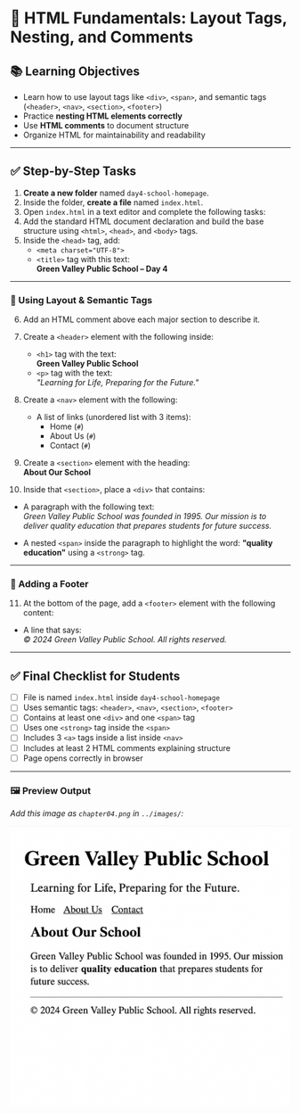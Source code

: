 # 📘 HTML Fundamentals: Layout Tags, Nesting, and Comments

## 📚 Learning Objectives
- Learn how to use layout tags like `<div>`, `<span>`, and semantic tags (`<header>`, `<nav>`, `<section>`, `<footer>`)
- Practice **nesting HTML elements correctly**
- Use **HTML comments** to document structure
- Organize HTML for maintainability and readability

---

## ✅ Step-by-Step Tasks

1. **Create a new folder** named `day4-school-homepage`.
2. Inside the folder, **create a file** named `index.html`.
3. Open `index.html` in a text editor and complete the following tasks:
4. Add the standard HTML document declaration and build the base structure using `<html>`, `<head>`, and `<body>` tags.
5. Inside the `<head>` tag, add:
   - `<meta charset="UTF-8">`  
   - `<title>` tag with this text:  
     **Green Valley Public School – Day 4**

---

### 🔹 Using Layout & Semantic Tags

6. Add an HTML comment above each major section to describe it.

7. Create a `<header>` element with the following inside:
   - `<h1>` tag with the text:  
     **Green Valley Public School**
   - `<p>` tag with the text:  
     *"Learning for Life, Preparing for the Future."*

8. Create a `<nav>` element with the following:
   - A list of links (unordered list with 3 items):
     - Home (`#`)
     - About Us (`#`)
     - Contact (`#`)

9. Create a `<section>` element with the heading:  
   **About Our School**

10. Inside that `<section>`, place a `<div>` that contains:
   - A paragraph with the following text:  
     *Green Valley Public School was founded in 1995. Our mission is to deliver quality education that prepares students for future success.*

   - A nested `<span>` inside the paragraph to highlight the word: **"quality education"** using a `<strong>` tag.

---

### 🔹 Adding a Footer

11. At the bottom of the page, add a `<footer>` element with the following content:
   - A line that says:  
     *© 2024 Green Valley Public School. All rights reserved.*

---

## ✅ Final Checklist for Students

- [ ] File is named `index.html` inside `day4-school-homepage`
- [ ] Uses semantic tags: `<header>`, `<nav>`, `<section>`, `<footer>`
- [ ] Contains at least one `<div>` and one `<span>` tag
- [ ] Uses one `<strong>` tag inside the `<span>`
- [ ] Includes 3 `<a>` tags inside a list inside `<nav>`
- [ ] Includes at least 2 HTML comments explaining structure
- [ ] Page opens correctly in browser

---

### 🖼️ Preview Output

*Add this image as `chapter04.png` in `../images/`:*

![chapter4](../images/chapter04.png)
